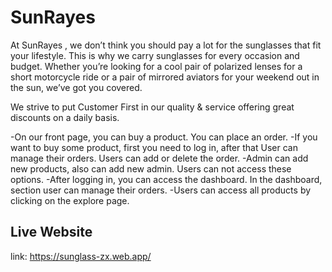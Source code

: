 # SunRayes

At SunRayes , we don’t think you should pay a lot for the sunglasses that fit your lifestyle. This is why we carry sunglasses for every occasion and budget. Whether you’re looking for a cool pair of polarized lenses for a short motorcycle ride or a pair of mirrored aviators for your weekend out in the sun, we’ve got you covered.

We strive to put Customer First in our quality & service offering great discounts on a daily basis.

-On our front page, you can buy a product. You can place an order.
-If you want to buy some product, first you need to log in, after that
User can manage their orders. Users can add or delete the order.
-Admin can add new products, also can add new admin. Users can not access these options.
-After logging in, you can access the dashboard. In the dashboard, section user can manage their orders.
-Users can access all products by clicking on the explore page.

## Live Website

link: https://sunglass-zx.web.app/
